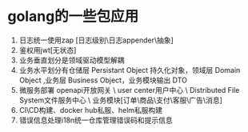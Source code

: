 # golang的一些包应用

1. 日志统一使用zap [日志级别\日志appender\抽象]
2. 鉴权用jwt[无状态]
3. 业务垂直划分是领域驱动模型解耦
4. 业务水平划分有仓储层 Persistant Object 持久化对象，领域层 Domain Object ,业务层 Business Object，业务模块输出 DTO
5. 微服务部署 openapi开放网关 \ user center用户中心 \ Distributed File System文件服务中心 \ 业务模块[订单\商品\支付\客服\广告\消息]
6. CI\CD构建、docker hub私服、helm私服构建
7. 错误信息处理i18n统一仓库管理错误码和提示信息
